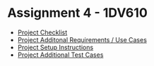 # Assignment 4 - 1DV610

* [Project Checklist](https://github.com/nidawi/1DV610-login/blob/master/docs/Checklist.md)
* [Project Additonal Requirements / Use Cases](https://github.com/nidawi/1DV610-login/blob/master/docs/Requirements.md)
* [Project Setup Instructions](https://github.com/nidawi/1DV610-login/blob/master/docs/Setup.md)
* [Project Additional Test Cases](https://github.com/nidawi/1DV610-login/blob/master/docs/TestCases.md)

